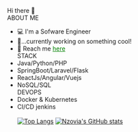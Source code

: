 Hi there 👋<br/>
ABOUT ME<br/>
- 💻 I'm a Sofware Engineer<br/>
- 🌱...currently working on something cool!<br/>
- 📧 Reach me <a href="https://anthony-keoro.netlify.app/" style="color:green;">here</a><br/>
STACK<br/>
- Java/Python/PHP<br/>
- SpringBoot/Laravel/Flask<br/>
- ReactJs/Angular/Vuejs<br/>
- NoSQL/SQL<br/>
DEVOPS<br/>
- Docker & Kubernetes<br/>
- CI/CD jenkins<br/><br/>
[![Top Langs](https://github-readme-stats.vercel.app/api/top-langs/?username=Keoroanthony&show_icons=true&theme=darcula)](https://github.com/Keoroanthony/github-readme-stats)
[![Nzovia's GitHub stats](https://github-readme-stats.vercel.app/api?username=Keoroanthony&show_icons=true&theme=darcula)](https://github.com/Keoroanthony/github-readme-stats)
<!---
Keoroanthony/Keoroanthony is a ✨ special ✨ repository because its `README.md` (this file) appears on your GitHub profile.
You can click the Preview link to take a look at your changes.
--->
